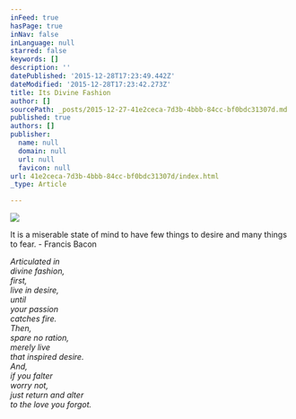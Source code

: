 ```yaml
---
inFeed: true
hasPage: true
inNav: false
inLanguage: null
starred: false
keywords: []
description: ''
datePublished: '2015-12-28T17:23:49.442Z'
dateModified: '2015-12-28T17:23:42.273Z'
title: Its Divine Fashion
author: []
sourcePath: _posts/2015-12-27-41e2ceca-7d3b-4bbb-84cc-bf0bdc31307d.md
published: true
authors: []
publisher:
  name: null
  domain: null
  url: null
  favicon: null
url: 41e2ceca-7d3b-4bbb-84cc-bf0bdc31307d/index.html
_type: Article

---
```

![](https://s3-us-west-2.amazonaws.com/the-grid-img/p/28571287131ac3828c1eb51482201702a2ea43ee.jpg)

It is a miserable state of mind to have few things to desire and many things to fear. - Francis Bacon

_Articulated in  
divine fashion,  
first,  
live in desire,  
until   
your passion   
catches fire.  
Then,   
spare no ration,  
merely live   
that inspired desire.  
And,  
if you falter  
worry not,  
just return and alter   
to the love you forgot._